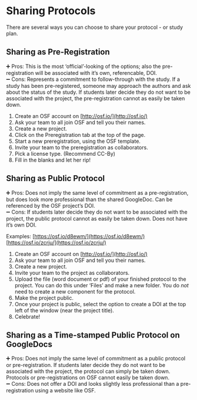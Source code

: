 # Sharing Protocols

There are several ways you can choose to share your protocol - or study plan. 

## **Sharing as Pre-Registration**

<aside>
➕ Pros: This is the most ‘official’-looking of the options; also the pre-registration will be associated with it’s own, referencable, DOI.<br>
</aside>

<aside>
➖ Cons: Represents a commitment to follow-through with the study. If a study has been pre-registered, someone may approach the authors and ask about the status of the study. If students later decide they do not want to be associated with the project, the pre-registration cannot as easily be taken down.<br>
</aside>

1. Create an OSF account on [http://osf.io/](http://osf.io/)
2. Ask your team to all join OSF and tell you their names.
3. Create a new project.
4. Click on the Preregistration tab at the top of the page.
5. Start a new preregistration, using the OSF template.
6. Invite your team to the preregistration as collaborators.
7. Pick a license type. (Recommend CC-By)
8. Fill in the blanks and let her rip!

## **Sharing as Public Protocol**

<aside>
➕ Pros: Does not imply the same level of commitment as a pre-registration, but does look more professional than the shared GoogleDoc. Can be referenced by the OSF project’s DOI.<br>
</aside>

<aside>
➖ Cons: If students later decide they do not want to be associated with the project, the public protocol cannot as easily be taken down. Does not have it’s own DOI.<br>
</aside>

Examples: [https://osf.io/d8ewm/](https://osf.io/d8ewm/) [https://osf.io/zcrju/](https://osf.io/zcrju/)

1. Create an OSF account on [http://osf.io/](http://osf.io/)
2. Ask your team to all join OSF and tell you their names.
3. Create a new project.
4. Invite your team to the project as collaborators.
5. Upload the file (word document or pdf) of your finished protocol to the project. You can do this under ‘Files’ and make a new folder. You do *not* need to create a new component for the protocol.
6. Make the project public.
7. Once your project is public, select the option to create a DOI at the top left of the window (near the project title).
8. Celebrate!

## Sharing as a **Time-stamped Public Protocol on GoogleDocs**

<aside>
➕ Pros: Does not imply the same level of commitment as a public protocol or pre-registration. If students later decide they do not want to be associated with the project, the protocol can simply be taken down. Protocols or pre-registrations on OSF cannot easily be taken down.<br>
</aside>

<aside>
➖ Cons: Does not offer a DOI and looks slightly less professional than a pre-registration using a website like OSF.<br>
</aside>
